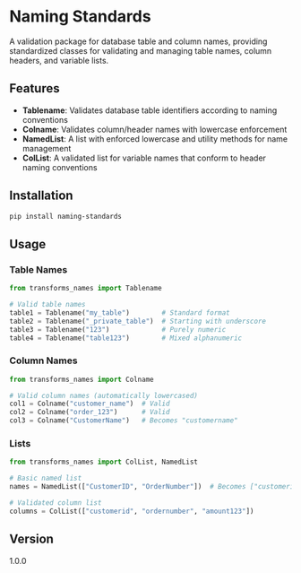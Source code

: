 # Naming Standards

A validation package for database table and column names, providing standardized classes for validating and managing table names, column headers, and variable lists.

## Features

- **Tablename**: Validates database table identifiers according to naming conventions
- **Colname**: Validates column/header names with lowercase enforcement  
- **NamedList**: A list with enforced lowercase and utility methods for name management
- **ColList**: A validated list for variable names that conform to header naming conventions

## Installation

```bash
pip install naming-standards
```

## Usage

### Table Names

```python
from transforms_names import Tablename

# Valid table names
table1 = Tablename("my_table")        # Standard format
table2 = Tablename("_private_table")  # Starting with underscore
table3 = Tablename("123")             # Purely numeric
table4 = Tablename("table123")        # Mixed alphanumeric
```

### Column Names

```python
from transforms_names import Colname

# Valid column names (automatically lowercased)
col1 = Colname("customer_name")  # Valid
col2 = Colname("order_123")      # Valid
col3 = Colname("CustomerName")   # Becomes "customername"
```

### Lists

```python
from transforms_names import ColList, NamedList

# Basic named list
names = NamedList(["CustomerID", "OrderNumber"])  # Becomes ["customerid", "ordernumber"]

# Validated column list
columns = ColList(["customerid", "ordernumber", "amount123"])
```

## Version

1.0.0